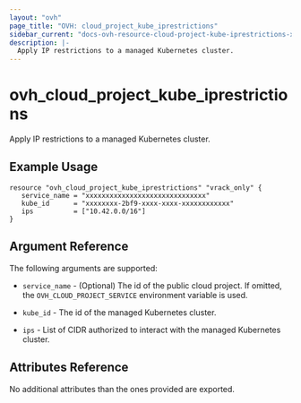 ```yaml
---
layout: "ovh"
page_title: "OVH: cloud_project_kube_iprestrictions"
sidebar_current: "docs-ovh-resource-cloud-project-kube-iprestrictions-x"
description: |-
  Apply IP restrictions to a managed Kubernetes cluster.
---
```


# ovh_cloud_project_kube_iprestrictions

Apply IP restrictions to a managed Kubernetes cluster.

## Example Usage

```hcl
resource "ovh_cloud_project_kube_iprestrictions" "vrack_only" {
   service_name = "xxxxxxxxxxxxxxxxxxxxxxxxxxxxxx"
   kube_id      = "xxxxxxxx-2bf9-xxxx-xxxx-xxxxxxxxxxxx"
   ips          = ["10.42.0.0/16"]
}
```

## Argument Reference

The following arguments are supported:

* `service_name` - (Optional) The id of the public cloud project. If omitted,
    the `OVH_CLOUD_PROJECT_SERVICE` environment variable is used.

* `kube_id` - The id of the managed Kubernetes cluster.

* `ips` - List of CIDR authorized to interact with the managed Kubernetes cluster.

## Attributes Reference

No additional attributes than the ones provided are exported.
